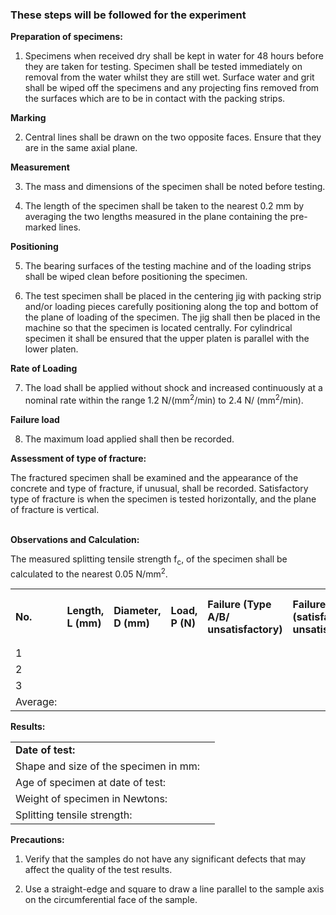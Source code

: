 ### These steps will be followed for the experiment

**Preparation of specimens:**

1. Specimens when received dry shall be kept in water for 48 hours before they are taken for testing. Specimen shall be tested immediately on removal from the water whilst they are still wet. Surface water and grit shall be wiped off the specimens and any projecting fins removed from the surfaces which are to be in contact with the packing strips.


**Marking**

2. Central lines shall be drawn on the two opposite faces. Ensure that they are in the same axial plane.


**Measurement**

3. The mass and dimensions of the specimen shall be noted before testing.

4. The length of the specimen shall be taken to the nearest 0.2 mm by averaging the two lengths measured in the plane containing the pre-marked lines.


**Positioning**

5. The bearing surfaces of the testing machine and of the loading strips shall be wiped clean before positioning the specimen.

6. The test specimen shall be placed in the centering jig with packing strip and/or loading pieces carefully positioning along the top and bottom of the plane of loading of the specimen. The jig shall then be placed in the machine so that the specimen is located centrally. For cylindrical specimen it shall be ensured that the upper platen is parallel with the lower platen.


**Rate of Loading**

7. The load shall be applied without shock and increased continuously at a nominal rate within the range 1.2 N/(mm<sup>2</sup>/min) to 2.4 N/ (mm<sup>2</sup>/min).


**Failure load**

8. The maximum load applied shall then be recorded.


**Assessment of type of fracture:**

The fractured specimen shall be examined and the appearance of the concrete and type of fracture, if unusual, shall be recorded. Satisfactory type of fracture is when the specimen is tested horizontally, and the plane of fracture is vertical.<br><br>

**Observations and Calculation:**

The measured splitting tensile strength f<sub>c</sub>, of the specimen shall be calculated to the nearest 0.05 N/mm<sup>2</sup>.

<table style="text-align:left;">
	<tr style="font-weight:bold;">
		<td>No.</td>
		<td>Length, L (mm)</td>
		<td>Diameter, D (mm)</td>
		<td>Load, P (N)</td>
		<td>Failure (Type A/B/ unsatisfactory)</td>
		<td>Failure type (satisfactory/ unsatisfactory)</td>
		<td>Split Tensile Strength (N/mm<sup>2</sup>)</td>
	</tr>
	<tr>
		<td>1</td>
		<td></td>
		<td></td>
		<td></td>
		<td></td>
		<td></td>
		<td></td>
	</tr>
	<tr>
		<td>2</td>
		<td></td>
		<td></td>
		<td></td>
		<td></td>
		<td></td>
		<td></td>
	</tr>
	<tr>
		<td>3</td>
		<td></td>
		<td></td>
		<td></td>
		<td></td>
		<td></td>
		<td></td>
	</tr>
	<tr>
		<td>Average:</td>
		<td></td>
		<td></td>
		<td></td>
		<td></td>
		<td></td>
		<td></td>
	</tr>
</table>


**Results:**

<table>
	<tr style="font-weight:bold;">
		<td>
			Date of test:
		</td>
		<td>			
		</td>
	</tr>
	<tr>
		<td>
			Shape and size of the specimen in mm:
		</td>
		<td>			
		</td>
	</tr>
	<tr>
		<td>
			Age of specimen at date of test:
		</td>
		<td>			
		</td>
	</tr>
	<tr>
		<td>
			Weight of specimen in Newtons:
		</td>
		<td>			
		</td>
	</tr>
	<tr>
		<td>
			Splitting tensile strength:
		</td>
		<td>		
		</td>
	</tr>
</table>


**Precautions:**

1. Verify that the samples do not have any significant defects that may affect the quality of the test results.

2. Use a straight-edge and square to draw a line parallel to the sample axis on the circumferential face of the sample.
